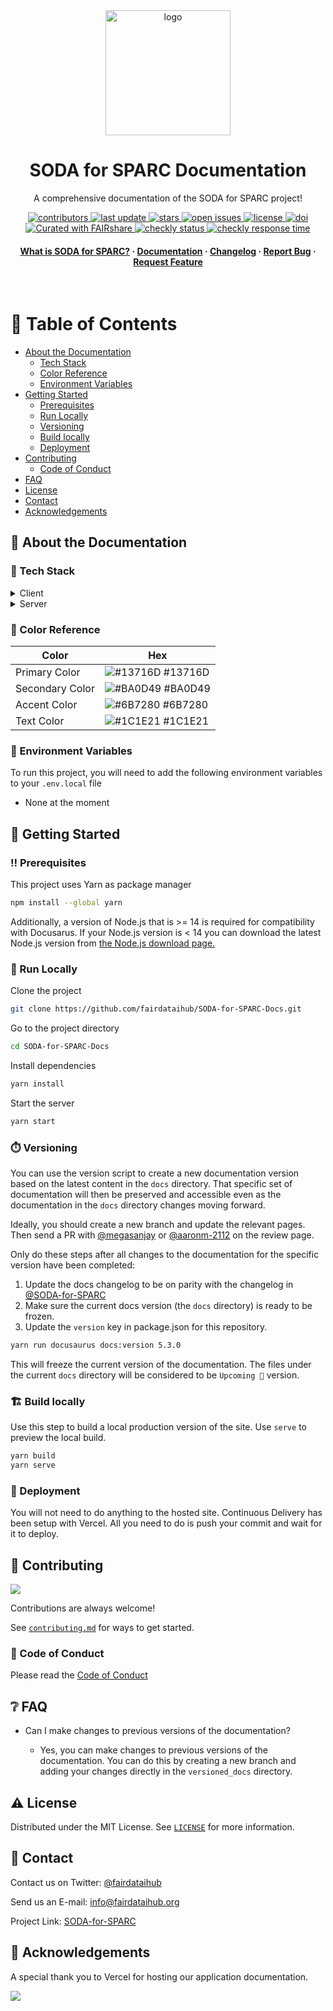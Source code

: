 <div align="center">

  <img src="static/img/logo.svg" alt="logo" width="200" height="auto" />
  <h1>SODA for SPARC Documentation</h1>
  
  <p>
    A comprehensive documentation of the SODA for SPARC project!
  </p>

<p>
  <a href="https://github.com/fairdataihub/SODA-for-SPARC-Docs/graphs/contributors">
    <img src="https://img.shields.io/github/contributors/fairdataihub/SODA-for-SPARC-Docs.svg?style=flat-square" alt="contributors" />
  </a>
  <a href=" ">
    <img src="https://img.shields.io/github/last-commit/fairdataihub/SODA-for-SPARC-Docs?style=flat-square" alt="last update" />
  </a>
  <a href="https://github.com/fairdataihub/SODA-for-SPARC-Docs/stargazers">
    <img src="https://img.shields.io/github/stars/fairdataihub/SODA-for-SPARC-Docs.svg?style=flat-square" alt="stars" />
  </a>
  <a href="https://github.com/fairdataihub/SODA-for-SPARC-Docs/issues/">
    <img src="https://img.shields.io/github/issues/fairdataihub/SODA-for-SPARC-Docs.svg?style=flat-square" alt="open issues" />
  </a>
  <a href="https://github.com/fairdataihub/SODA-for-SPARC-Docs/blob/main/LICENSE">
    <img src="https://img.shields.io/github/license/fairdataihub/SODA-for-SPARC-Docs.svg?style=flat-square" alt="license" />
  </a>
  <a href="https://doi.org/10.5281/zenodo.6407300">
    <img src="https://zenodo.org/badge/DOI/10.5281/zenodo.6407300.svg" alt="doi" />
  </a>
  <a href="https://fairdataihub.org/fairshare">
    <img src="https://img.shields.io/badge/Curated%20with-FAIRshare-yellow" alt="Curated with FAIRshare" />
  </a>
   <a href="https://docs.sodaforsparc.io/">
    <img src="https://api.checklyhq.com/v1/badges/checks/5e468ec3-5de2-40be-aad5-24ca5ea643aa?style=flat&theme=default" alt="checkly status" />
  </a>
  <a href="https://docs.sodaforsparc.io/">
    <img src="https://api.checklyhq.com/v1/badges/checks/5e468ec3-5de2-40be-aad5-24ca5ea643aa?style=flat&theme=default&responseTime=true" alt="checkly response time" />
  </a>
</p>
   
<h4>
    <a href="https://docs.sodaforsparc.io/docs/intro">What is SODA for SPARC?</a>
  <span> · </span>
    <a href="https://docs.sodaforsparc.io/">Documentation</a>
  <span> · </span>
    <a href="https://docs.sodaforsparc.io/docs/developer-documentation/changelog">Changelog</a>
  <span> · </span>
    <a href="https://github.com/fairdataihub/SODA-for-SPARC-Docs/issues/">Report Bug</a>
  <span> · </span>
    <a href="https://fairdataihub.org/contact-us">Request Feature</a>
  </h4>
</div>

<br />

# :notebook_with_decorative_cover: Table of Contents

- [About the Documentation](#star2-about-the-documentation)
  - [Tech Stack](#space_invader-tech-stack)
  - [Color Reference](#art-color-reference)
  - [Environment Variables](#key-environment-variables)
- [Getting Started](#toolbox-getting-started)
  - [Prerequisites](#bangbang-prerequisites)
  - [Run Locally](#running-run-locally)
  - [Versioning](#stopwatch-versioning)
  - [Build locally](#building_construction-build-locally)
  - [Deployment](#triangular_flag_on_post-deployment)
- [Contributing](#wave-contributing)
  - [Code of Conduct](#scroll-code-of-conduct)
- [FAQ](#grey_question-faq)
- [License](#warning-license)
- [Contact](#handshake-contact)
- [Acknowledgements](#gem-acknowledgements)

## :star2: About the Documentation

### :space_invader: Tech Stack

<details>
  <summary>Client</summary>
  <ul>
    <li><a href="https://reactjs.org/">React.js</a></li>
    <li><a href="https://tailwindcss.com/">TailwindCSS</a></li>
  </ul>
</details>

<details>
  <summary>Server</summary>
  <ul>
    <li><a href="https://docusaurus.io/">Docusaurus</a></li>
  </ul>
</details>

### :art: Color Reference

| Color           | Hex                                                              |
| --------------- | ---------------------------------------------------------------- |
| Primary Color   | ![#13716D](https://via.placeholder.com/10/13716D?text=+) #13716D |
| Secondary Color | ![#BA0D49](https://via.placeholder.com/10/BA0D49?text=+) #BA0D49 |
| Accent Color    | ![#6B7280](https://via.placeholder.com/10/6B7280?text=+) #6B7280 |
| Text Color      | ![#1C1E21](https://via.placeholder.com/10/1C1E21?text=+) #1C1E21 |

### :key: Environment Variables

To run this project, you will need to add the following environment variables to your `.env.local` file

- None at the moment

## :toolbox: Getting Started

### :bangbang: Prerequisites

This project uses Yarn as package manager

```bash
npm install --global yarn
```

Additionally, a version of Node.js that is >= 14 is required for compatibility with Docusarus.
If your Node.js version is < 14 you can download the latest Node.js version from [the Node.js download page.](https://nodejs.org/en/download/)

### :running: Run Locally

Clone the project

```bash
git clone https://github.com/fairdataihub/SODA-for-SPARC-Docs.git
```

Go to the project directory

```bash
cd SODA-for-SPARC-Docs
```

Install dependencies

```bash
yarn install
```

Start the server

```bash
yarn start
```

### :stopwatch: Versioning

You can use the version script to create a new documentation version based on the latest content in the `docs` directory. That specific set of documentation will then be preserved and accessible even as the documentation in the `docs` directory changes moving forward.

Ideally, you should create a new branch and update the relevant pages. Then send a PR with [@megasanjay](https://github.com/megasanjay) or [@aaronm-2112](https://github.com/aaronm-2112) on the review page.

Only do these steps after all changes to the documentation for the specific version have been completed:

1. Update the docs changelog to be on parity with the changelog in [@SODA-for-SPARC](https://github.com/fairdataihub/SODA-for-SPARC/blob/main/CHANGELOG.md)
2. Make sure the current docs version (the `docs` directory) is ready to be frozen.
3. Update the `version` key in package.json for this repository.

```bash
yarn run docusaurus docs:version 5.3.0
```

This will freeze the current version of the documentation. The files under the current `docs` directory will be considered to be `Upcoming 🚧` version.

### :building_construction: Build locally

Use this step to build a local production version of the site. Use `serve` to preview the local build.

```bash
yarn build
yarn serve
```

### :triangular_flag_on_post: Deployment

You will not need to do anything to the hosted site. Continuous Delivery has been setup with Vercel. All you need to do is push your commit and wait for it to deploy.

## :wave: Contributing

<a href="https://github.com/fairdataihub/SODA-for-SPARC-Docs/graphs/contributors">
  <img src="https://contrib.rocks/image?repo=fairdataihub/SODA-for-SPARC-Docs" />
</a>

Contributions are always welcome!

See [`contributing.md`](https://github.com/fairdataihub/SODA-for-SPARC-Docs/blob/main/CONTRIBUTING.md) for ways to get started.

### :scroll: Code of Conduct

Please read the [Code of Conduct](https://github.com/fairdataihub/SODA-for-SPARC-Docs/blob/master/CODE_OF_CONDUCT.md)

## :grey_question: FAQ

- Can I make changes to previous versions of the documentation?

  - Yes, you can make changes to previous versions of the documentation. You can do this by creating a new branch and adding your changes directly in the `versioned_docs` directory.

## :warning: License

Distributed under the MIT License. See [`LICENSE`](https://github.com/fairdataihub/SODA-for-SPARC-Docs/blob/main/LICENSE) for more information.

## :handshake: Contact

Contact us on Twitter: [@fairdataihub](https://twitter.com/fairdataihub)

Send us an E-mail: info@fairdataihub.org

Project Link: [SODA-for-SPARC](https://github.com/fairdataihub/SODA-for-SPARC)

## :gem: Acknowledgements

A special thank you to Vercel for hosting our application documentation.

<a href="https://vercel.com/?utm_source=fairdataihub&utm_campaign=oss" target="_blank">
  <img src="https://www.datocms-assets.com/31049/1618983297-powered-by-vercel.svg"  width="auto"/>
</a>
